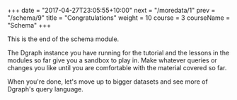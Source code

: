 +++
date = "2017-04-27T23:05:55+10:00"
next = "/moredata/1"
prev = "/schema/9"
title = "Congratulations"
weight = 10
course = 3
courseName = "Schema"
+++

This is the end of the schema module.

The Dgraph instance you have running for the tutorial and the lessons in the
modules so far give you a sandbox to play in. Make whatever queries or changes
you like until you are comfortable with the material covered so far.

When you're done, let's move up to bigger datasets and see more of Dgraph's
query language.
